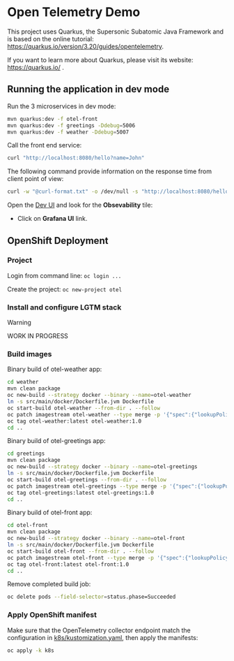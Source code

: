 # Open Telemetry Demo

This project uses Quarkus, the Supersonic Subatomic Java Framework and is based on the online tutorial: https://quarkus.io/version/3.20/guides/opentelemetry.

If you want to learn more about Quarkus, please visit its website: https://quarkus.io/ .

## Running the application in dev mode

Run the 3 microservices in dev mode:

```sh
mvn quarkus:dev -f otel-front
mvn quarkus:dev -f greetings -Ddebug=5006
mvn quarkus:dev -f weather -Ddebug=5007
```

Call the front end service:

```sh
curl "http://localhost:8080/hello?name=John"
```

The following command provide information on the response time from client point of view:

```sh
curl -w "@curl-format.txt" -o /dev/null -s "http://localhost:8080/hello?name=John"
```

Open the [Dev UI](http://localhost:8080/q/dev-ui/extensions) and look for the **Obsevability** tile:

- Click on **Grafana UI** link.

## OpenShift Deployment

### Project

Login from command line: `oc login ...`

Create the project: `oc new-project otel`

### Install and configure LGTM stack

> [!WARNING]
> WORK IN PROGRESS

### Build images

Binary build of otel-weather app:

```sh
cd weather
mvn clean package
oc new-build --strategy docker --binary --name=otel-weather
ln -s src/main/docker/Dockerfile.jvm Dockerfile
oc start-build otel-weather --from-dir . --follow
oc patch imagestream otel-weather --type merge -p '{"spec":{"lookupPolicy":{"local":true}}}'
oc tag otel-weather:latest otel-weather:1.0
cd ..
```

Binary build of otel-greetings app:

```sh
cd greetings
mvn clean package
oc new-build --strategy docker --binary --name=otel-greetings
ln -s src/main/docker/Dockerfile.jvm Dockerfile
oc start-build otel-greetings --from-dir . --follow
oc patch imagestream otel-greetings --type merge -p '{"spec":{"lookupPolicy":{"local":true}}}'
oc tag otel-greetings:latest otel-greetings:1.0
cd ..
```

Binary build of otel-front app:

```sh
cd otel-front
mvn clean package
oc new-build --strategy docker --binary --name=otel-front
ln -s src/main/docker/Dockerfile.jvm Dockerfile
oc start-build otel-front --from-dir . --follow
oc patch imagestream otel-front --type merge -p '{"spec":{"lookupPolicy":{"local":true}}}'
oc tag otel-front:latest otel-front:1.0
cd ..
```

Remove completed build job:

```sh
oc delete pods --field-selector=status.phase=Succeeded
```

### Apply OpenShift manifest

Make sure that the OpenTelemetry collector endpoint match the configuration in [k8s/kustomization.yaml](), then apply the manifests:

```sh
oc apply -k k8s
```

